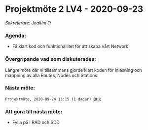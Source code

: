 # Projektmöte 2 LV4 - 2020-09-23
*Sekreterare: Joakim O*

### Agenda:
- Få klart kod och funktionallitet för att skapa vårt Network

### Övergripande vad som diskuterades:
Längre möte där vi tillsammans gjorde klart koden för inläsning och mappning av alla Routes, Nodes och Stations.

### Nästa möte:
```Projektmöte, 2020-09-24 13:15 (1 dagar)``` [länk](#)

### Att göra till nästa möte:
- Fylla på i RAD och SDD 